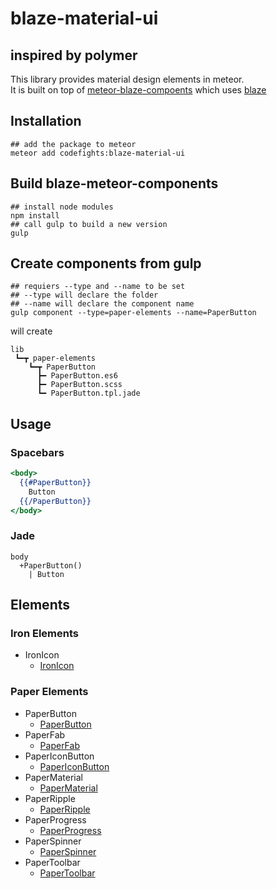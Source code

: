# blaze-material-ui

## inspired by polymer

This library provides material design elements in meteor.  
It is built on top of [meteor-blaze-compoents](https://github.com/peerlibrary/meteor-blaze-components) which uses [blaze](https://github.com/meteor/blaze)

## Installation

```shell
## add the package to meteor
meteor add codefights:blaze-material-ui
```

## Build blaze-meteor-components

```shell
## install node modules
npm install
## call gulp to build a new version
gulp
```

## Create components from gulp

```shell
## requiers --type and --name to be set
## --type will declare the folder
## --name will declare the component name
gulp component --type=paper-elements --name=PaperButton
```

will create
```
lib
 ┗━┳ paper-elements
    ┗━┳ PaperButton
      ┣━ PaperButton.es6
      ┣━ PaperButton.scss
      ┗━ PaperButton.tpl.jade
```

## Usage

### Spacebars
```handlebars
<body>
  {{#PaperButton}}
    Button
  {{/PaperButton}}
</body>
```

### Jade
```jade
body
  +PaperButton() 
    | Button
```

## Elements

### Iron Elements
* IronIcon
  * [IronIcon](lib/iron-elements/IronIcon)


### Paper Elements
* PaperButton
  * [PaperButton](lib/paper-elements/PaperButton)
* PaperFab
  * [PaperFab](lib/paper-elements/PaperFab)
* PaperIconButton
  * [PaperIconButton](lib/paper-elements/PaperIconButton)
* PaperMaterial
  * [PaperMaterial](lib/paper-elements/PaperMaterial)
* PaperRipple
  * [PaperRipple](lib/paper-elements/PaperRipple)
* PaperProgress
  * [PaperProgress](lib/paper-elements/PaperProgress)
* PaperSpinner
  * [PaperSpinner](lib/paper-elements/PaperSpinner)
* PaperToolbar
  * [PaperToolbar](lib/paper-elements/PaperToolbar)

